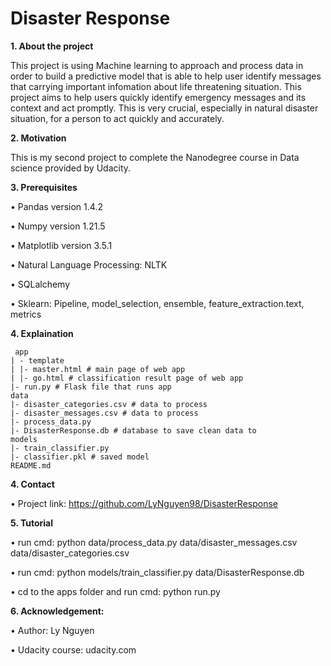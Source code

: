 # Disaster Response

**1. About the project**

This project is using Machine learning to approach and process data in order to build a predictive model that is able to help user identify messages that carrying important infomation about life threatening situation. This project aims to help users quickly identify emergency messages and its context and act promptly. This is very crucial, especially in natural disaster situation, for a person to act quickly and accurately.

**2.	Motivation**

This is my second project to complete the Nanodegree course in Data science provided by Udacity.

**3.	Prerequisites**

  •	Pandas version 1.4.2

  •	Numpy version 1.21.5

  •	Matplotlib version 3.5.1
  
  •	Natural Language Processing: NLTK
  
  •	SQLalchemy
  
  •	Sklearn: Pipeline, model_selection, ensemble, feature_extraction.text, metrics

**4.	Explaination**

     app
    | - template
    | |- master.html # main page of web app
    | |- go.html # classification result page of web app
    |- run.py # Flask file that runs app
    data
    |- disaster_categories.csv # data to process
    |- disaster_messages.csv # data to process
    |- process_data.py
    |- DisasterResponse.db # database to save clean data to
    models
    |- train_classifier.py
    |- classifier.pkl # saved model
    README.md
  

**4.	Contact**

  •	Project link: https://github.com/LyNguyen98/DisasterResponse
  
**5.	Tutorial**

  •	run cmd: python data/process_data.py data/disaster_messages.csv data/disaster_categories.csv
  
  •	run cmd: python models/train_classifier.py data/DisasterResponse.db
  
  •	cd to the apps folder and run cmd: python run.py
  

**6.	Acknowledgement:**

  •	Author: Ly Nguyen
  
  •	Udacity course: udacity.com

